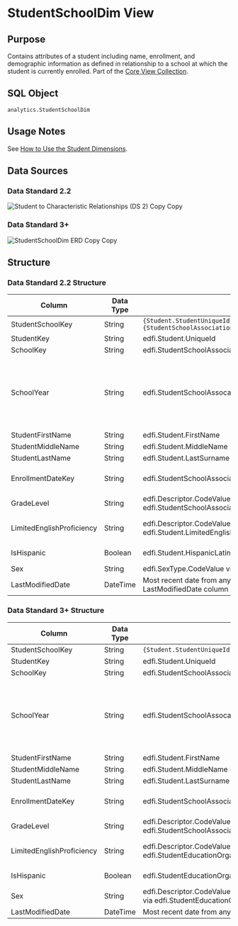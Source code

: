 # StudentSchoolDim View

## Purpose

Contains attributes of a student including name, enrollment, and demographic
information as defined in relationship to a school at which the student is
currently enrolled. Part of the [Core View
Collection](./readme.md).

## SQL Object

`analytics.StudentSchoolDim`

## Usage Notes

See [How to Use the Student
Dimensions](../../../user-guide/how-to-use-the-student-dimensions.md).

## Data Sources

### Data Standard 2.2

![Student to Characteristic Relationships (DS 2) Copy
Copy](https://edfidocs.blob.core.windows.net/$web/img/reference/analytics-middle-tier/Student%20to%20Characteristic%20Relationships%20(DS%202)%20Copy%20Copy.png)

### Data Standard 3+

![StudentSchoolDim ERD Copy
Copy](https://edfidocs.blob.core.windows.net/$web/img/reference/analytics-middle-tier/StudentSchoolDim%20ERD%20Copy%20Copy.png)

## Structure

### Data Standard 2.2 Structure

| Column | Data Type | Source | Description |
| --- | --- | --- | --- |
| StudentSchoolKey | String | `{Student.StudentUniqueId}-{StudentSchoolAssociation.SchoolId}` | Primary key |
| ​StudentKey | String | edfi.Student.UniqueId​ |     |
| SchoolKey | String | edfi.StudentSchoolAssociation.SchoolId |     |
| SchoolYear | String | edfi.StudentSchoolAssocation.SchoolYear | convert to string to signal to modeling tools that this is not an aggregatable number |
| StudentFirstName | String | edfi.Student.FirstName |     |
| StudentMiddleName | String | edfi.Student.MiddleName |     |
| StudentLastName | String | edfi.Student.LastSurname |     |
| EnrollmentDateKey | String | edfi.StudentSchoolAssociation.EntryDate | formatted as YYYY-MM-DD |
| GradeLevel | String | edfi.Descriptor.CodeValue via edfi.StudentSchoolAssociation.EntryGradeLevelDescriptorId |     |
| LimitedEnglishProficiency | String | edfi.Descriptor.CodeValue via edfi.Student.LimitedEnglishProficiencyDescriptorId | Replace null with "Not Applicable" |
| IsHispanic | Boolean | edfi.Student.HispanicLatinoEthnicity | Replace null with 0 |
| Sex | String | edfi.SexType.CodeValue via edfi.Student.SexTypeId |     |
| LastModifiedDate | DateTime | Most recent date from any source that has a LastModifiedDate column |     |

### Data Standard 3+ Structure

| Column | Data Type | Source | Description |
| --- | --- | --- | --- |
| StudentSchoolKey | String | `{Student.StudentUniqueId}-{StudentSchoolAssociation.SchoolId}` | Primary key |
| ​StudentKey | String | edfi.Student.UniqueId​ |     |
| SchoolKey | String | edfi.StudentSchoolAssociation.SchoolId |     |
| SchoolYear | String | edfi.StudentSchoolAssocation.SchoolYear | convert to string to signal to modeling tools that this is not an aggregatable number |
| StudentFirstName | String | edfi.Student.FirstName |     |
| StudentMiddleName | String | edfi.Student.MiddleName |     |
| StudentLastName | String | edfi.Student.LastSurname |     |
| EnrollmentDateKey | String | edfi.StudentSchoolAssociation.EntryDate | formatted as YYYY-MM-DD |
| GradeLevel | String | edfi.Descriptor.CodeValue via edfi.StudentSchoolAssociation.EntryGradeLevelDescriptorId |     |
| LimitedEnglishProficiency | String | edfi.Descriptor.CodeValue via edfi.StudentEducationOrganizationAssociation.LimitedEnglishProficiencyDescriptorId | Replace null with "Not Applicable" |
| IsHispanic | Boolean | edfi.StudentEducationOrganizationAssociation.HispanicLatinoEthnicity | Replace null with 0 |
| Sex | String | edfi.Descriptor.CodeValue via edfi.StudentEducationOrganizationAssociation.SexDescriptorId |     |
| LastModifiedDate | DateTime | Most recent date from any source that has a LastModifiedDate column |     |
